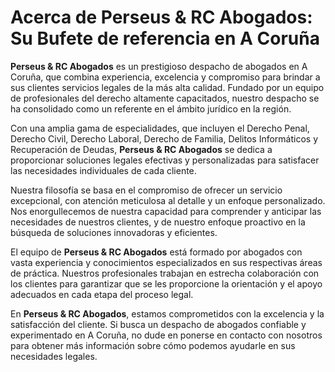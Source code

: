 # Acerca de Perseus & RC Abogados: Su Bufete de referencia en A Coruña

**Perseus & RC Abogados** es un prestigioso despacho de abogados en A Coruña, que combina experiencia, excelencia y compromiso para brindar a sus clientes servicios legales de la más alta calidad. Fundado por un equipo de profesionales del derecho altamente capacitados, nuestro despacho se ha consolidado como un referente en el ámbito jurídico en la región.

Con una amplia gama de especialidades, que incluyen el Derecho Penal, Derecho Civil, Derecho Laboral, Derecho de Familia, Delitos Informáticos y Recuperación de Deudas, **Perseus & RC Abogados** se dedica a proporcionar soluciones legales efectivas y personalizadas para satisfacer las necesidades individuales de cada cliente.

Nuestra filosofía se basa en el compromiso de ofrecer un servicio excepcional, con atención meticulosa al detalle y un enfoque personalizado. Nos enorgullecemos de nuestra capacidad para comprender y anticipar las necesidades de nuestros clientes, y de nuestro enfoque proactivo en la búsqueda de soluciones innovadoras y eficientes.

El equipo de **Perseus & RC Abogados** está formado por abogados con vasta experiencia y conocimientos especializados en sus respectivas áreas de práctica. Nuestros profesionales trabajan en estrecha colaboración con los clientes para garantizar que se les proporcione la orientación y el apoyo adecuados en cada etapa del proceso legal.

En **Perseus & RC Abogados**, estamos comprometidos con la excelencia y la satisfacción del cliente. Si busca un despacho de abogados confiable y experimentado en A Coruña, no dude en ponerse en contacto con nosotros para obtener más información sobre cómo podemos ayudarle en sus necesidades legales.

